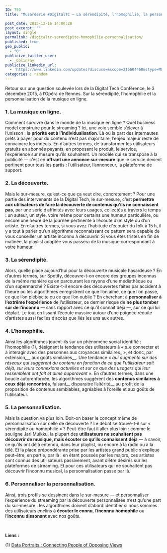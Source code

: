 ```yaml
---
ID: 750
title: "Musarderie #DigitalTC — La sérendipité, l'homophilie, la personnalisation"

post_date: 2015-12-16 14:00:20
post_excerpt: ""
layout: single
permalink: /digitaltc-serendipite-homophilie-personnalisation/
published: true
geo_public:
  - "0"
publicize_twitter_user:
  - _ColinFay
publicize_linkedin_url:
  - 'https://www.linkedin.com/updates?discuss=&scope=216604460&stype=M&topic=6082882150095429632&type=U&a=FTEC'
categories : random
---
```


Retour sur une question soulevée lors de la Digital Tech Conférence, le 3 décembre 2015, à l’Opéra de Rennes. Sur la sérendipité, l’homophilie et la personnalisation de la musique en ligne.

<!--more-->
### 1. __La musique en ligne.__

Comment survivre dans le monde de la musique en ligne ? Quel business model construire pour le streaming ? Ici, une voix semble s’élever à l’unisson : la __priorité est à l’individualisation__. Là où la part des internautes prêts à payer pour du contenu n’est pas majoritaire, l’enjeu majeur reste de convaincre les indécis. En d’autres termes, de transformer les utilisateurs gratuits en abonnés payants, en proposant le produit, le service, l’expérience sur mesure qu’ils souhaitent. Un modèle qui se transpose à la publicité — c’est en __offrant une annonce sur-mesure__ que le service devient pertinent pour tous les partis : l’utilisateur, l’annonceur, la plateforme de support.

### 2. __La découverte__.

Mais le sur-mesure, qu’est-ce que ça veut dire, concrètement ? Pour une partie des intervenants de la Digital Tech, le sur-mesure, c’est __permettre aux utilisateurs de faire la découverte de contenus qu’ils ne connaissent pas__, par une série d’affinités avec leurs usages, collectés à travers le temps : un auteur, un style, voire même pour certains une humeur particulière, ou encore une heure de la journée pertinente à l’écoute d’un style ou d’un artiste. En d’autres termes, si vous avez l’habitude d’écouter du folk à 15 h, il y a tout à parier qu’un algorithme reconnaissant ce pattern sera capable de vous conseiller un artiste inconnu à découvrir. Si vous êtes tristes en fin de matinée, la playlist adaptée vous passera de la musique correspondant à votre humeur.

### 3. __La sérendipité__.

Alors, quelle place aujourd’hui pour la découverte musicale hasardeuse ? En d’autres termes, sur Spotify, découvre-t-on encore des groupes inconnus de la même manière qu’en parcourant les rayons d’une médiathèque ou d’un supermarché ? Existe-t-il encore des découvertes faites par accident à l’heure où les algorithmes enregistrent ce que l’on aime, ce que l’on passe, ce que l’on plébiscite ou ce que l’on oublie ? En cherchant à __personnaliser à l’extrême l’expérience__ de l’utilisateur, ce dernier risque de __ne plus tomber sur de l’inconnu__ — sans rapport avec ce qu’il connait déjà —, sur ce qui lui déplait. Le tout en lissant l’écoute massive autour d’une poignée réduite d’artistes aussi faciles d’accès que liés les uns aux autres.

### 4. __L’homophilie__.

Ainsi les algorithmes jouent-ils sur un phénomène social identifié : l’homophilie (1), désignant la tendance des utilisateurs à « s_e connecter et à interagir avec des personnes aux croyances similaires_ », et donc, par extension,__ aux goûts similaires__. Une tendance « _qui augmente sur des réseaux qui suggèrent du contenu en fonction de ce que l’utilisateur sait déjà, sur leurs connexions actuelles et sur ce que des usagers qui leur ressemblent ont fait et aimé auparavant_ ». En d’autres termes, dans une boucle autorenforcée, les algorithmes suggèrent des __contenus similaires à ceux déjà rencontrés__, faisant__ disparaitre l’altérité__ au profit de la proposition de contenus semblables, agréables à l’oreille et aux goûts de l’utilisateur.

### 5. __La personnalisation__.

Mais la question va plus loin. Doit-on baser le concept même de personnalisation sur celle de découverte ? Le débat se trouve-t-il sur « sérendipité ou homophilie » ? Peut-être faut il aller plus loin : comme le souligne Jari Muikku, la plupart des __utilisateurs ne souhaitent pas découvrir de musique, mais écouter ce qu’ils connaissent déjà__ — à savoir, ce qu’ils ont déjà entendu, dans leur playlist, ou encore à la radio ou à la télé. Et la place prépondérante prise par les artistes grand public s’explique peut-être, en partie, par là : en étant poussés par les majors, ces artistes sont connus des utilisateurs passivement, avant d’être désirés sur les plateformes de streaming. Et pour ces utilisateurs qui ne souhaitent pas découvrir l’inconnu musical, la personnalisation passe par là.

### 6. __Personnaliser la personnalisation__.
Ainsi, trois profils se dessinent dans le sur-mesure — et personnaliser l’expérience du streaming par la découverte personnalisée n’est qu’une part du sur-mesure : les algorithmes doivent d’abord identifier si nous sommes des utilisateurs enclins à __écouter le connu__, l’__inconnu homophile__ ou l’__inconnu dissonant__ avec nos goûts.

&nbsp;

__Liens :__

(1) <a href="http://arxiv.org/abs/1311.4658" target="_blank">Data Portraits : Connecting People of Opposing Views</a>
